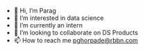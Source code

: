 - 👋 Hi, I’m Parag
- 👀 I’m interested in data science
- 🌱 I’m currently an intern
- 💞️ I’m looking to collaborate on DS Products
- 📫 How to reach me pghorpade@rbbn.com

<!---
paragrbbn/paragrbbn is a ✨ special ✨ repository because its `README.md` (this file) appears on your GitHub profile.
You can click the Preview link to take a look at your changes.
--->

